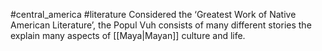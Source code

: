 #central_america #literature 
Considered the ‘Greatest Work of Native American Literature’, the Popul Vuh consists of many different stories the explain many aspects of [[Maya|Mayan]] culture and life.